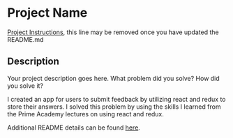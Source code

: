# Project Name

[Project Instructions](./INSTRUCTIONS.md), this line may be removed once you have updated the README.md

## Description

Your project description goes here. What problem did you solve? How did you solve it?

I created an app for users to submit feedback by utilizing react and redux to store their answers. I solved this problem by using the skills I learned from the Prime Academy lectures on using react and redux.

Additional README details can be found [here](https://github.com/PrimeAcademy/github-finalization-assignment).
